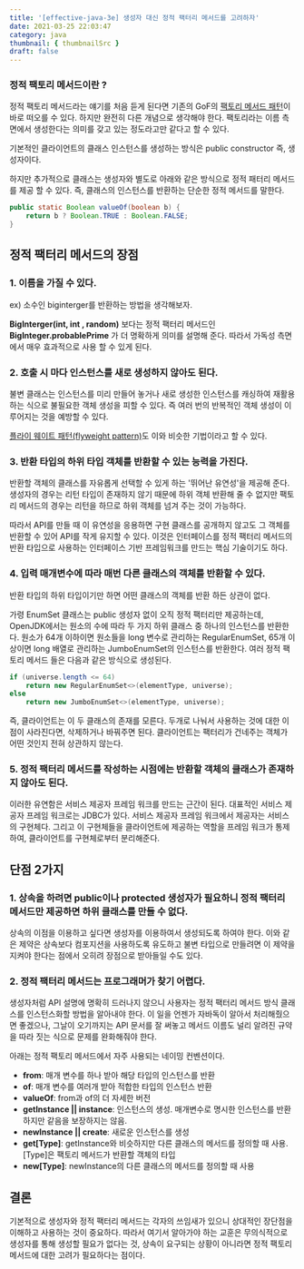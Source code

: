 ```yaml
---
title: '[effective-java-3e] 생성자 대신 정적 팩터리 메서드를 고려하자'
date: 2021-03-25 22:03:47
category: java
thumbnail: { thumbnailSrc }
draft: false
---
```


### 정적 팩토리 메서드이란 ?

정적 팩토리 메서드라는 얘기를 처음 듣게 된다면 기존의 GoF의 [팩토리 메서드 패턴](https://johngrib.github.io/wiki/factory-method-pattern/)이 바로 떠오를 수 있다. 하지만 완전히 다른 개념으로 생각해야 한다. 팩토리라는 이름 측면에서 생성한다는 의미를 갖고 있는 정도라고만 같다고 할 수 있다. 


기본적인 클라이언트의 클래스 인스턴스를 생성하는 방식은 public constructor 즉, 생성자이다.

하지만 추가적으로 클래스는 생성자와 별도로 아래와 같은 방식으로 정적 패터리 메서드를 제공 할 수 있다. 즉, 클래스의 인스턴스를 반환하는 단순한 정적 메서드를 말한다. 

```java
public static Boolean valueOf(boolean b) {
	return b ? Boolean.TRUE : Boolean.FALSE;
}
```

## **정적 팩터리 메서드의 장점**

### 1. 이름을 가질 수 있다.

ex) 소수인 biginterger를 반환하는 방법을 생각해보자.

**BigInterger(int, int , random)** 보다는 정적 팩터리 메서드인  **BigInteger.probablePrime** 가 더 명확하게 의미를 설명해 준다. 따라서 가독성 측면에서 매우 효과적으로 사용 할 수 있게 된다.

### 2. 호출 시 마다 인스턴스를 새로 생성하지 않아도 된다.

불변 클래스는 인스턴스를 미리 만들어 놓거나 새로 생성한 인스턴스를 캐싱하여 재활용하는 식으로 불필요한 객체 생성을 피할 수 있다. 즉 여러 번의 반복적인 객체 생성이 이루어지는 것을 예방할 수 있다.

[플라이 웨이트 패턴(flyweight pattern)](https://lee1535.tistory.com/106)도 이와 비슷한 기법이라고 할 수 있다. 

### 3. 반환 타입의 하위 타입 객체를 반환할 수 있는 능력을 가진다.

반환할 객체의 클래스를 자유롭게 선택할 수 있게 하는 '뛰어난 유연성'을 제공해 준다. 생성자의 경우는 리턴 타입이 존재하지 않기 때문에 하위 객체 반환해 줄 수 없지만 팩토리 메서드의 경우는 리턴을 하므로 하위 객체를 넘겨 주는 것이 가능하다.

따라서 API를 만들 때 이 유연성을 응용하면 구현 클래스를 공개하지 않고도 그 객체를 반환할 수 있어 API를 작게 유지할 수 있다. 이것은 인터페이스를 정적 팩터리 메서드의 반환 타입으로 사용하는 인터페이스 기반 프레임워크를 만드는 핵심 기술이기도 하다. 

### 4. 입력 매개변수에 따라 매번 다른 클래스의 객체를 반환할 수 있다.

반환 타입의 하위 타입이기만 하면 어떤 클래스의 객체를 반환 하든 상관이 없다. 

가령 EnumSet 클래스는 public 생성자 없이 오직 정적 팩터리만 제공하는데, OpenJDK에서는 원소의 수에 따라 두 가지 하위 클래스 중 하나의 인스턴스를 반환한다. 원소가 64개 이하이면 원소들을 long 변수로 관리하는 RegularEnumSet, 65개 이상이면 long 배열로 관리하는 JumboEnumSet의 인스턴스를 반환한다. 여러 정적 팩토리 메서드 들은 다음과 같은 방식으로 생성된다.
```java
if (universe.length <= 64)
    return new RegularEnumSet<>(elementType, universe);
else
    return new JumboEnumSet<>(elementType, universe);
```
즉, 클라이언트는 이 두 클래스의 존재를 모른다. 두개로 나눠서 사용하는 것에 대한 이점이 사라진다면, 삭제하거나 바꿔주면 된다. 클라이언트는 팩터리가 건네주는 객체가 어떤 것인지 전혀 상관하지 않는다. 

### 5. 정적 팩터리 메서드를 작성하는 시점에는 반환할 객체의 클래스가 존재하지 않아도 된다.

이러한 유연함은 서비스 제공자 프레임 워크를 만드는 근간이 된다. 대표적인 서비스 제공자 프레임 워크로는 JDBC가 있다. 서비스 제공자 프레임 워크에서 제공자는 서비스의 구현체다. 그리고 이 구현체들을 클라이언트에 제공하는 역할을 프레임 워크가 통제하여, 클라이언트를 구현체로부터 분리해준다.

## **단점 2가지**

### 1. 상속을 하려면 public이나 protected 생성자가 필요하니 정적 팩터리 메서드만 제공하면 하위 클래스를 만들 수 없다.

상속의 이점을 이용하고 싶다면 생성자를 이용하여서 생성되도록 하여야 한다.
이와 같은 제약은 상속보다 컴포지션을 사용하도록 유도하고 불변 타입으로 만들려면 이 제약을 지켜야 한다는 점에서 오히려 장점으로 받아들일 수도 있다.

### 2. 정적 팩터리 메서드는 프로그래머가 찾기 어렵다.

생성자처럼 API 설명에 명확히 드러나지 않으니 사용자는 정적 팩터리 메서드 방식 클래스를 인스턴스화할 방법을 알아내야 한다. 이 일을 언젠가 자바독이 알아서 처리해줬으면 좋겠으나, 그날이 오기까지는 API 문서를 잘 써놓고 메서드 이름도 널리 알려진 규약을 따라 짓는 식으로 문제를 완화해줘야 한다.

아래는 정적 팩토리 메서드에서 자주 사용되는 네이밍 컨벤션이다.

- **from**: 매개 변수를 하나 받아 해당 타입의 인스턴스를 반환
- **of**: 매개 변수를 여러개 받아 적합한 타입의 인스턴스 반환
- **valueOf**: from과 of의 더 자세한 버전
- **getInstance || instance**: 인스턴스의 생성. 매개변수로 명시한 인스턴스를 반환하지만 같음을 보장하지는 않음.
- **newInstance || create**: 새로운 인스턴스를 생성
- **get[Type]**: getInstance와 비슷하지만 다른 클래스의 메서드를 정의할 때 사용. [Type]은 팩토리 메서드가 반환할 객체의 타입 
- **new[Type]**: newInstance의 다른 클래스의 메서드를 정의할 때 사용




## 결론

기본적으로  생성자와 정적 팩터리 메서드는 각자의 쓰임새가 있으니 상대적인 장단점을 이해하고 사용하는 것이 중요하다. 따라서 여기서 알아가야 하는 교훈은 무의식적으로 생성자를 통해 생성할 필요가 없다는 것, 상속이 요구되는 상황이 아니라면 정적 팩토리 메서드에 대한 고려가 필요하다는 점이다.